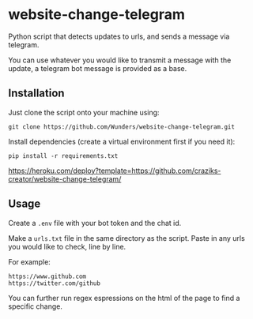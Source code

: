 # website-change-telegram
Python script that detects updates to urls, and sends a message via telegram.

You can use whatever you would like to transmit a message with the update, a telegram bot message is provided as a base.

## Installation

Just clone the script onto your machine using:

```
git clone https://github.com/Wunders/website-change-telegram.git
```

Install dependencies (create a virtual environment first if you need it):
```
pip install -r requirements.txt
```
https://heroku.com/deploy?template=https://github.com/craziks-creator/website-change-telegram/
## Usage

Create a `.env` file with your bot token and the chat id. 

Make a `urls.txt` file in the same directory as the script. Paste in any urls you would like to check, line by line.

For example:
```
https://www.github.com
https://twitter.com/github
```

You can further run regex espressions on the html of the page to find a specific change.
